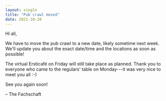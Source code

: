 ```yaml
---
layout: single
title: "Pub crawl moved"
date: 2021-10-20
---
```


Hi all,

We have to move the pub crawl to a new date, likely sometime next week.
We'll update you about the exact date/time and the locations as soon as possible!

The virtual Ersticafé on Friday will still take place as planned.
Thank you to everyone who came to the regulars' table on Monday---it was very nice to meet you all :-)

See you again soon!

– The Fachschaft
